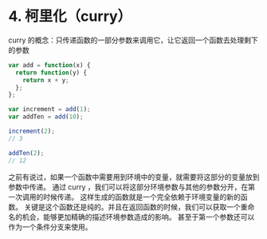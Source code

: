 
# 4. 柯里化（curry）

curry 的概念：只传递函数的一部分参数来调用它，让它返回一个函数去处理剩下的参数

```javascript
var add = function(x) {
  return function(y) {
    return x + y;
  };
};

var increment = add(1);
var addTen = add(10);

increment(2);
// 3

addTen(2);
// 12
```

之前有说过，如果一个函数中需要用到环境中的变量，就需要将这部分的变量放到参数中传递。
通过 curry ，我们可以将这部分环境参数与其他的参数分开，在第一次调用的时候传递。
这样生成的函数就是一个完全依赖于环境变量的新的函数。
关键是这个函数还是纯的。并且在返回函数的时候，我们可以获取一个重命名的机会，能够更加精确的描述环境参数造成的影响。
甚至于第一个参数还可以作为一个条件分支来使用。




